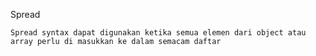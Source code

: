 Spread 

    Spread syntax dapat digunakan ketika semua elemen dari object atau array perlu di masukkan ke dalam semacam daftar